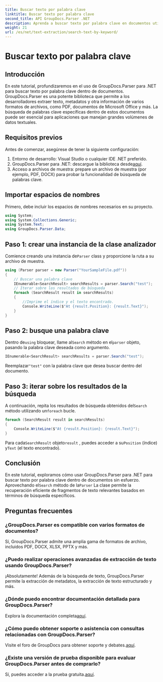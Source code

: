 ```yaml
---
title: Buscar texto por palabra clave
linktitle: Buscar texto por palabra clave
second_title: API GroupDocs.Parser .NET
description: Aprenda a buscar texto por palabra clave en documentos utilizando GroupDocs.Parser para .NET. Extraiga eficientemente contenido relevante con facilidad.
weight: 21
url: /es/net/text-extraction/search-text-by-keyword/
---
```


# Buscar texto por palabra clave

## Introducción
En este tutorial, profundizaremos en el uso de GroupDocs.Parser para .NET para buscar texto por palabra clave dentro de documentos. GroupDocs.Parser es una potente biblioteca que permite a los desarrolladores extraer texto, metadatos y otra información de varios formatos de archivos, como PDF, documentos de Microsoft Office y más. La búsqueda de palabras clave específicas dentro de estos documentos puede ser esencial para aplicaciones que manejan grandes volúmenes de datos textuales.
## Requisitos previos
Antes de comenzar, asegúrese de tener la siguiente configuración:
1. Entorno de desarrollo: Visual Studio o cualquier IDE .NET preferido.
2.  GroupDocs.Parser para .NET: descargue la biblioteca desde[aquí](https://releases.groupdocs.com/parser/net/).
3. Acceso a archivos de muestra: prepare un archivo de muestra (por ejemplo, PDF, DOCX) para probar la funcionalidad de búsqueda de palabras clave.

## Importar espacios de nombres
Primero, debe incluir los espacios de nombres necesarios en su proyecto.
```csharp
using System;
using System.Collections.Generic;
using System.Text;
using GroupDocs.Parser.Data;
```
## Paso 1: crear una instancia de la clase analizador
 Comience creando una instancia de`Parser` class y proporcione la ruta a su archivo de muestra.
```csharp
using (Parser parser = new Parser("YourSampleFile.pdf"))
{
    // Buscar una palabra clave
    IEnumerable<SearchResult> searchResults = parser.Search("test");
    // Iterar sobre los resultados de búsqueda
    foreach (SearchResult result in searchResults)
    {
        //Imprime el índice y el texto encontrado.
        Console.WriteLine($"At {result.Position}: {result.Text}");
    }
}
```
## Paso 2: busque una palabra clave
 Dentro de`using` bloquear, llame al`Search` método en el`parser` objeto, pasando la palabra clave deseada como argumento.
```csharp
IEnumerable<SearchResult> searchResults = parser.Search("test");
```
 Reemplazar`"test"` con la palabra clave que desea buscar dentro del documento.
## Paso 3: iterar sobre los resultados de la búsqueda
 A continuación, repita los resultados de búsqueda obtenidos del`Search` método utilizando un`foreach` bucle.
```csharp
foreach (SearchResult result in searchResults)
{
    Console.WriteLine($"At {result.Position}: {result.Text}");
}
```
 Para cada`SearchResult` objeto`result` , puedes acceder a su`Position` (índice) y`Text` (el texto encontrado).

## Conclusión
 En este tutorial, exploramos cómo usar GroupDocs.Parser para .NET para buscar texto por palabra clave dentro de documentos sin esfuerzo. Aprovechando el`Search` método de la`Parser` La clase permite la recuperación eficiente de fragmentos de texto relevantes basados en términos de búsqueda específicos.

## Preguntas frecuentes
### ¿GroupDocs.Parser es compatible con varios formatos de documentos?
Sí, GroupDocs.Parser admite una amplia gama de formatos de archivo, incluidos PDF, DOCX, XLSX, PPTX y más.
### ¿Puedo realizar operaciones avanzadas de extracción de texto usando GroupDocs.Parser?
¡Absolutamente! Además de la búsqueda de texto, GroupDocs.Parser permite la extracción de metadatos, la extracción de texto estructurado y más.
### ¿Dónde puedo encontrar documentación detallada para GroupDocs.Parser?
Explora la documentación completa[aquí](https://tutorials.groupdocs.com/parser/net/).
### ¿Cómo puedo obtener soporte o asistencia con consultas relacionadas con GroupDocs.Parser?
 Visite el foro de GroupDocs para obtener soporte y debates.[aquí](https://forum.groupdocs.com/c/parser/17).
### ¿Existe una versión de prueba disponible para evaluar GroupDocs.Parser antes de comprarlo?
 Sí, puedes acceder a la prueba gratuita.[aquí](https://releases.groupdocs.com/).